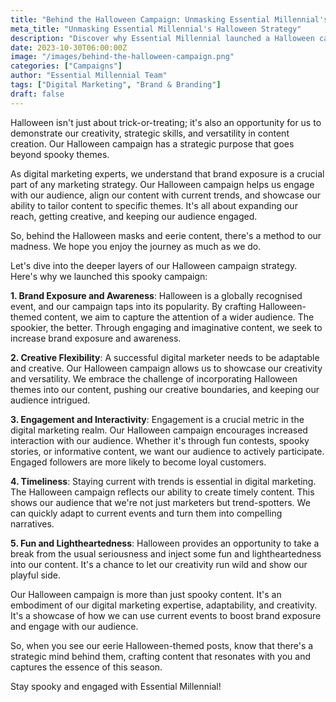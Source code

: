 ```yaml
---
title: "Behind the Halloween Campaign: Unmasking Essential Millennial's Branding Strategy"
meta_title: "Unmasking Essential Millennial's Halloween Strategy"
description: "Discover why Essential Millennial launched a Halloween campaign and how it fits into our branding strategy."
date: 2023-10-30T06:00:00Z
image: "/images/behind-the-halloween-campaign.png"
categories: ["Campaigns"]
author: "Essential Millennial Team"
tags: ["Digital Marketing", "Brand & Branding"]
draft: false
---
```

Halloween isn't just about trick-or-treating; it's also an opportunity for us to demonstrate our creativity, strategic skills, and versatility in content creation. Our Halloween campaign has a strategic purpose that goes beyond spooky themes.

As digital marketing experts, we understand that brand exposure is a crucial part of any marketing strategy. Our Halloween campaign helps us engage with our audience, align our content with current trends, and showcase our ability to tailor content to specific themes. It's all about expanding our reach, getting creative, and keeping our audience engaged.

So, behind the Halloween masks and eerie content, there's a method to our madness. We hope you enjoy the journey as much as we do.

Let's dive into the deeper layers of our Halloween campaign strategy. Here's why we launched this spooky campaign:

**1. Brand Exposure and Awareness**: Halloween is a globally recognised event, and our campaign taps into its popularity. By crafting Halloween-themed content, we aim to capture the attention of a wider audience. The spookier, the better. Through engaging and imaginative content, we seek to increase brand exposure and awareness.

**2. Creative Flexibility**: A successful digital marketer needs to be adaptable and creative. Our Halloween campaign allows us to showcase our creativity and versatility. We embrace the challenge of incorporating Halloween themes into our content, pushing our creative boundaries, and keeping our audience intrigued.

**3. Engagement and Interactivity**: Engagement is a crucial metric in the digital marketing realm. Our Halloween campaign encourages increased interaction with our audience. Whether it's through fun contests, spooky stories, or informative content, we want our audience to actively participate. Engaged followers are more likely to become loyal customers.

**4. Timeliness**: Staying current with trends is essential in digital marketing. The Halloween campaign reflects our ability to create timely content. This shows our audience that we're not just marketers but trend-spotters. We can quickly adapt to current events and turn them into compelling narratives.

**5. Fun and Lightheartedness**: Halloween provides an opportunity to take a break from the usual seriousness and inject some fun and lightheartedness into our content. It's a chance to let our creativity run wild and show our playful side.

Our Halloween campaign is more than just spooky content. It's an embodiment of our digital marketing expertise, adaptability, and creativity. It's a showcase of how we can use current events to boost brand exposure and engage with our audience.

So, when you see our eerie Halloween-themed posts, know that there's a strategic mind behind them, crafting content that resonates with you and captures the essence of this season.

Stay spooky and engaged with Essential Millennial!
